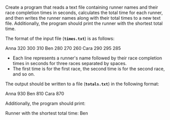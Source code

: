 Create a program that reads a text file containing runner names and their race completion times in seconds, calculates the total time for each runner, and then writes the runner names along with their total times to a new text file. Additionally, the program should print the runner with the shortest total time.

The format of the input file (**`times.txt`**) is as follows:


Anna 320 300 310
Ben 280 270 260
Cara 290 295 285


- Each line represents a runner's name followed by their race completion times in seconds for three races separated by spaces.
- The first time is for the first race, the second time is for the second race, and so on.

The output should be written to a file (**`totals.txt`**) in the following format:


Anna 930
Ben 810
Cara 870


Additionally, the program should print:


Runner with the shortest total time: Ben
